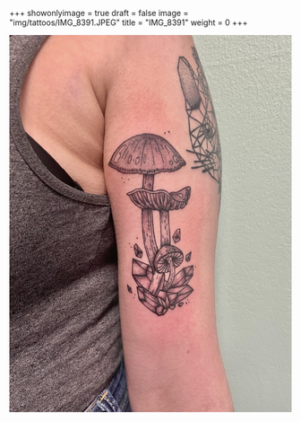 +++
showonlyimage = true
draft = false
image = "img/tattoos/IMG_8391.JPEG"
title = "IMG_8391"
weight = 0
+++

![image](/img/tattoos/IMG_8391.JPEG)
